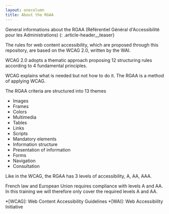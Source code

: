 ```yaml
---
layout: onecolumn
title: About the RGAA
---
```


General informations about the RGAA (Référentiel Général d'Accessibilité pour les Administrations)
{: .article-header__teaser}

The rules for web content accessibility, which are proposed through this repository, are based on the WCAG 2.0, written by the WAI.

WCAG 2.0 adopts a thematic approach proposing 12 structuring rules according to 4 fundamental principles.

WCAG explains what is needed but not how to do it. The RGAA is a method of applying WCAG.

The RGAA criteria are structured into 13 themes

* Images
* Frames
* Colors
* Multimedia
* Tables
* Links
* Scripts
* Mandatory elements
* Information structure
* Presentation of information
* Forms
* Navigation
* Consultation

Like in the WCAG, the RGAA has 3 levels of accessibility, A, AA, AAA.

French law and European Union requires compliance with levels A and AA. In this training we will therefore only cover the required levels A and AA.

*[WCAG]: Web Content Accessibility Guidelines
*[WAI]: Web Accessibility Initiative
